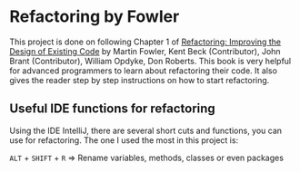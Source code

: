 # Refactoring by Fowler

This project is done on following Chapter 1 of [Refactoring: Improving the Design of Existing Code](https://www.csie.ntu.edu.tw/~r95004/Refactoring_improving_the_design_of_existing_code.pdf) by Martin Fowler, Kent Beck (Contributor), John Brant (Contributor), William Opdyke, Don Roberts. This book is very helpful for advanced programmers to learn about refactoring their code. It also gives the reader step by step instructions on how to start refactoring.

## Useful IDE functions for refactoring

Using the IDE IntelliJ, there are several short cuts and functions, you can use for refactoring. The one I used the most in this project is:

`ALT` + `SHIFT` + `R` => Rename variables, methods, classes or even packages